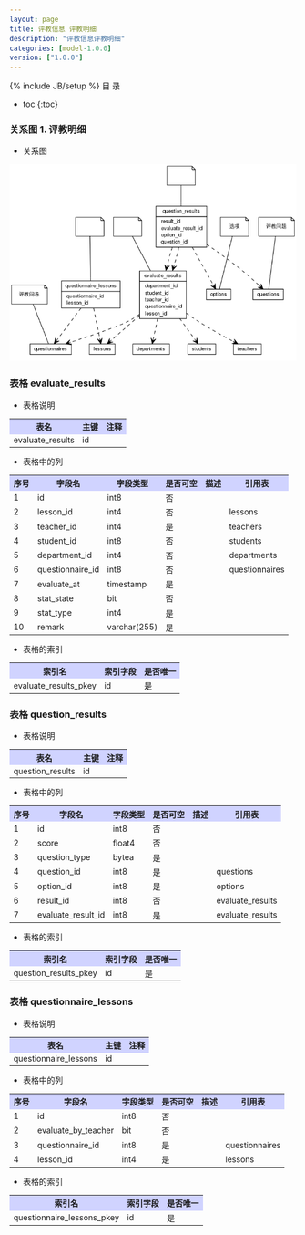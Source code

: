 ```yaml
---
layout: page
title: 评教信息 评教明细
description: "评教信息评教明细"
categories: [model-1.0.0]
version: ["1.0.0"]
---
```

{% include JB/setup %}
 目  录

* toc
{:toc}


### 关系图 1. 评教明细
  * 关系图
  
![评教明细](images/detail_results.png)



### 表格 evaluate_results

  * 表格说明

<table class="table table-bordered table-striped table-condensed">
<tr><th style="background-color:#D0D3FF">表名</th><th style="background-color:#D0D3FF">主键</th><th style="background-color:#D0D3FF">注释</th>  </tr>
<tr><td>evaluate_results</td><td>id</td><td></td>  </tr>
</table>

  * 表格中的列

<table class="table table-bordered table-striped table-condensed">
<tr><th style="background-color:#D0D3FF">序号</th><th style="background-color:#D0D3FF">字段名</th><th style="background-color:#D0D3FF">字段类型</th><th style="background-color:#D0D3FF">是否可空</th><th style="background-color:#D0D3FF">描述</th><th style="background-color:#D0D3FF">引用表</th>  </tr>
<tr><td>1</td><td>id</td><td>int8</td><td>否</td><td></td><td></td>  </tr>
<tr><td>2</td><td>lesson_id</td><td>int4</td><td>否</td><td></td><td>lessons</td>  </tr>
<tr><td>3</td><td>teacher_id</td><td>int4</td><td>是</td><td></td><td>teachers</td>  </tr>
<tr><td>4</td><td>student_id</td><td>int8</td><td>否</td><td></td><td>students</td>  </tr>
<tr><td>5</td><td>department_id</td><td>int4</td><td>否</td><td></td><td>departments</td>  </tr>
<tr><td>6</td><td>questionnaire_id</td><td>int8</td><td>否</td><td></td><td>questionnaires</td>  </tr>
<tr><td>7</td><td>evaluate_at</td><td>timestamp</td><td>是</td><td></td><td></td>  </tr>
<tr><td>8</td><td>stat_state</td><td>bit</td><td>否</td><td></td><td></td>  </tr>
<tr><td>9</td><td>stat_type</td><td>int4</td><td>是</td><td></td><td></td>  </tr>
<tr><td>10</td><td>remark</td><td>varchar(255)</td><td>是</td><td></td><td></td>  </tr>
</table>

 
  * 表格的索引

<table class="table table-bordered table-striped table-condensed">
  <tr>
<th style="background-color:#D0D3FF">索引名</th><th style="background-color:#D0D3FF">索引字段</th><th style="background-color:#D0D3FF">是否唯一</th>  </tr>
<tr><td>evaluate_results_pkey</td><td>id&nbsp;</td><td>是</td>  </tr>
</table>

### 表格 question_results

  * 表格说明

<table class="table table-bordered table-striped table-condensed">
<tr><th style="background-color:#D0D3FF">表名</th><th style="background-color:#D0D3FF">主键</th><th style="background-color:#D0D3FF">注释</th>  </tr>
<tr><td>question_results</td><td>id</td><td></td>  </tr>
</table>

  * 表格中的列

<table class="table table-bordered table-striped table-condensed">
<tr><th style="background-color:#D0D3FF">序号</th><th style="background-color:#D0D3FF">字段名</th><th style="background-color:#D0D3FF">字段类型</th><th style="background-color:#D0D3FF">是否可空</th><th style="background-color:#D0D3FF">描述</th><th style="background-color:#D0D3FF">引用表</th>  </tr>
<tr><td>1</td><td>id</td><td>int8</td><td>否</td><td></td><td></td>  </tr>
<tr><td>2</td><td>score</td><td>float4</td><td>否</td><td></td><td></td>  </tr>
<tr><td>3</td><td>question_type</td><td>bytea</td><td>是</td><td></td><td></td>  </tr>
<tr><td>4</td><td>question_id</td><td>int8</td><td>是</td><td></td><td>questions</td>  </tr>
<tr><td>5</td><td>option_id</td><td>int8</td><td>是</td><td></td><td>options</td>  </tr>
<tr><td>6</td><td>result_id</td><td>int8</td><td>否</td><td></td><td>evaluate_results</td>  </tr>
<tr><td>7</td><td>evaluate_result_id</td><td>int8</td><td>是</td><td></td><td>evaluate_results</td>  </tr>
</table>

 
  * 表格的索引

<table class="table table-bordered table-striped table-condensed">
  <tr>
<th style="background-color:#D0D3FF">索引名</th><th style="background-color:#D0D3FF">索引字段</th><th style="background-color:#D0D3FF">是否唯一</th>  </tr>
<tr><td>question_results_pkey</td><td>id&nbsp;</td><td>是</td>  </tr>
</table>

### 表格 questionnaire_lessons

  * 表格说明

<table class="table table-bordered table-striped table-condensed">
<tr><th style="background-color:#D0D3FF">表名</th><th style="background-color:#D0D3FF">主键</th><th style="background-color:#D0D3FF">注释</th>  </tr>
<tr><td>questionnaire_lessons</td><td>id</td><td></td>  </tr>
</table>

  * 表格中的列

<table class="table table-bordered table-striped table-condensed">
<tr><th style="background-color:#D0D3FF">序号</th><th style="background-color:#D0D3FF">字段名</th><th style="background-color:#D0D3FF">字段类型</th><th style="background-color:#D0D3FF">是否可空</th><th style="background-color:#D0D3FF">描述</th><th style="background-color:#D0D3FF">引用表</th>  </tr>
<tr><td>1</td><td>id</td><td>int8</td><td>否</td><td></td><td></td>  </tr>
<tr><td>2</td><td>evaluate_by_teacher</td><td>bit</td><td>否</td><td></td><td></td>  </tr>
<tr><td>3</td><td>questionnaire_id</td><td>int8</td><td>是</td><td></td><td>questionnaires</td>  </tr>
<tr><td>4</td><td>lesson_id</td><td>int4</td><td>是</td><td></td><td>lessons</td>  </tr>
</table>

 
  * 表格的索引

<table class="table table-bordered table-striped table-condensed">
  <tr>
<th style="background-color:#D0D3FF">索引名</th><th style="background-color:#D0D3FF">索引字段</th><th style="background-color:#D0D3FF">是否唯一</th>  </tr>
<tr><td>questionnaire_lessons_pkey</td><td>id&nbsp;</td><td>是</td>  </tr>
</table>
